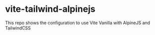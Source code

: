 # vite-tailwind-alpinejs
This repo shows the configuration to use Vite Vanilla with AlpineJS and TailwindCSS
